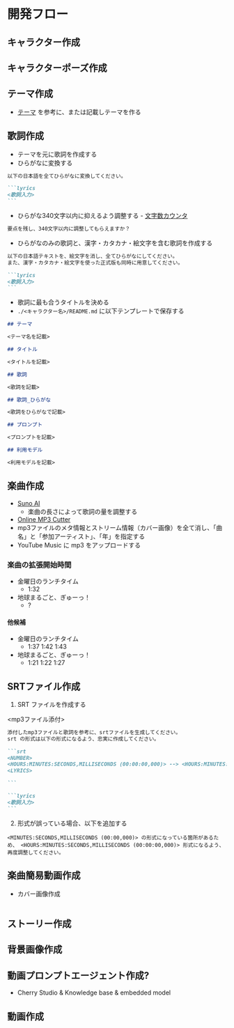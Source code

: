 # 開発フロー

## キャラクター作成

## キャラクターポーズ作成

## テーマ作成

- [テーマ](./テーマ.md) を参考に、または記載しテーマを作る

## 歌詞作成

- テーマを元に歌詞を作成する
- ひらがなに変換する

````md
以下の日本語を全てひらがなに変換してください。

```lyrics
<歌詞入力>
```
````

- ひらがな340文字以内に抑えるよう調整する - [文字数カウンタ](https://sundryst.com/convenienttool/strcount.html)

```md
要点を残し、340文字以内に調整してもらえますか？
```

- ひらがなのみの歌詞と、漢字・カタカナ・絵文字を含む歌詞を作成する

````md
以下の日本語テキストを、絵文字を消し、全てひらがなにしてください。
また、漢字・カタカナ・絵文字を使った正式版も同時に用意してください。

```lyrics
<歌詞入力>
```
````

- 歌詞に最も合うタイトルを決める
- `./<キャラクター名>/README.md` に以下テンプレートで保存する

```md
## テーマ

<テーマ名を記載>

## タイトル

<タイトルを記載>

## 歌詞

<歌詞を記載>

## 歌詞_ひらがな

<歌詞をひらがなで記載>

## プロンプト

<プロンプトを記載>

## 利用モデル

<利用モデルを記載>
```

## 楽曲作成

- [Suno AI](https://suno.com/)
  - 楽曲の長さによって歌詞の量を調整する
- [Online MP3 Cutter](https://mp3cut.net/ja/)
- mp3ファイルのメタ情報とストリーム情報（カバー画像）を全て消し、「曲名」と「参加アーティスト」、「年」を指定する
- YouTube Music に mp3 をアップロードする

### 楽曲の拡張開始時間

- 金曜日のランチタイム
  - 1:32
- 地球まるごと、ぎゅーっ！
  - ?

#### 他候補

- 金曜日のランチタイム
  - 1:37 1:42 1:43 
- 地球まるごと、ぎゅーっ！
  - 1:21 1:22 1:27

## SRTファイル作成

1. SRT ファイルを作成する

<mp3ファイル添付>

````md
添付したmp3ファイルと歌詞を参考に、srtファイルを生成してください。
srt の形式は以下の形式になるよう、忠実に作成してください。

```srt
<NUMBER>
<HOURS:MINUTES:SECONDS,MILLISECONDS (00:00:00,000)> --> <HOURS:MINUTES:SECONDS,MILLISECONDS (00:00:00,000)>
<LYRICS>

```

```lyrics
<歌詞入力>
```
````

2. 形式が誤っている場合、以下を追加する

```
<MINUTES:SECONDS,MILLISECONDS (00:00,000)> の形式になっている箇所があるため、 <HOURS:MINUTES:SECONDS,MILLISECONDS (00:00:00,000)> 形式になるよう、再度調整してください。
```

## 楽曲簡易動画作成

- カバー画像作成

```md

```

## ストーリー作成

## 背景画像作成

## 動画プロンプトエージェント作成?

- Cherry Studio & Knowledge base & embedded model

## 動画作成

